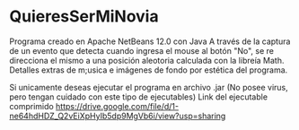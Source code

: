 # QuieresSerMiNovia
Programa creado en Apache NetBeans 12.0 con Java
A través de la captura de un evento que detecta cuando ingresa el mouse al botón "No",  se re direcciona el mismo a una posición aleotoria calculada con la libreía Math.
Detalles extras de m;usica e imágenes de fondo por estética del programa.

Si unicamente deseas ejecutar el programa en archivo .jar (No posee virus, pero tengan cuidado con este tipo de ejecutables)
Link del ejecutable comprimido
https://drive.google.com/file/d/1-ne64hdHDZ_Q2vEiXpHyIb5dp9MgVb6i/view?usp=sharing
